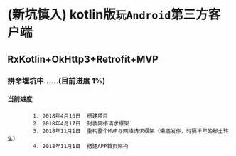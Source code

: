 # (新坑慎入) kotlin版`玩Android`第三方客户端
## RxKotlin+OkHttp3+Retrofit+MVP
### 拼命埋坑中......(目前进度 1%)
#### 当前进度 
            1. 2018年4月16日  搭建项目
            2. 2018年4月17日  封装网络请求框架
            3. 2018年11月1日  重构整个MVP与网络请求框架（懒癌发作，时隔半年的秽土转生）
            4. 2018年11月1日  搭建APP首页架构

